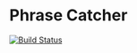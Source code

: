 # Phrase Catcher
[![Build Status](https://travis-ci.org/AaronHuus/phrase-book.svg?branch=master)](https://travis-ci.org/AaronHuus/phrase-book)
